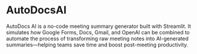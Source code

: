 # AutoDocsAI
AutoDocs AI is a no-code meeting summary generator built with Streamlit. It simulates how Google Forms, Docs, Gmail, and OpenAI can be combined to automate the process of transforming raw meeting notes into AI-generated summaries—helping teams save time and boost post-meeting productivity.
